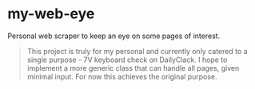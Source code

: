 # my-web-eye

Personal web scraper to keep an eye on some pages of interest.

> This project is truly for my personal and currently only catered to
> a single purpose - 7V keyboard check on DailyClack.
> I hope to implement a more generic class that can handle all pages,
> given minimal input. For now this achieves the original purpose.
